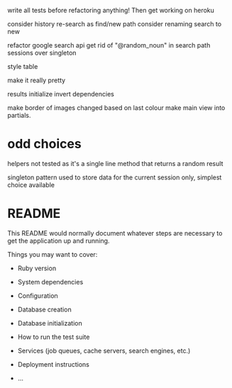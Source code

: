 write all tests before refactoring anything!
Then get working on heroku

consider history re-search as find/new path
consider renaming search to new

refactor google search api
get rid of "@random_noun" in search path
sessions over singleton

style table

make it really pretty

results initialize
invert dependencies


make border of images changed based on last colour
make main view into partials.


# odd choices
helpers not tested as it's a single line method that returns a random result

singleton pattern used to store data for the current session only, simplest choice available

# README



This README would normally document whatever steps are necessary to get the
application up and running.

Things you may want to cover:

* Ruby version

* System dependencies

* Configuration

* Database creation

* Database initialization

* How to run the test suite

* Services (job queues, cache servers, search engines, etc.)

* Deployment instructions

* ...
